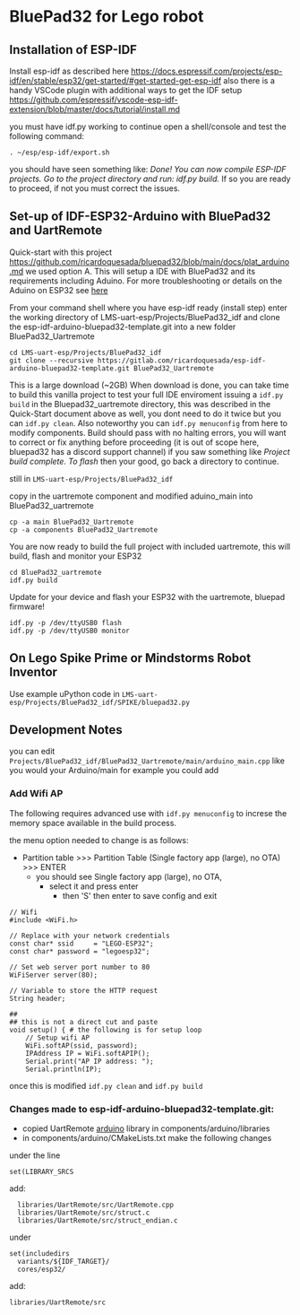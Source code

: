 # BluePad32 for Lego robot

## Installation of ESP-IDF

Install esp-idf as described here https://docs.espressif.com/projects/esp-idf/en/stable/esp32/get-started/#get-started-get-esp-idf also there is a handy VSCode plugin with additional ways  to get the IDF setup https://github.com/espressif/vscode-esp-idf-extension/blob/master/docs/tutorial/install.md

you must have idf.py working to continue open a shell/console and test the following command:

`. ~/esp/esp-idf/export.sh`

you should have seen something like: *Done! You can now compile ESP-IDF projects. Go to the project directory and run: idf.py build.* If so you are ready to proceed, if not you must correct the issues.

## Set-up of IDF-ESP32-Arduino with BluePad32 and UartRemote

Quick-start with this project https://github.com/ricardoquesada/bluepad32/blob/main/docs/plat_arduino.md we used option A. This will setup a IDE with BluePad32 and its requirements including Aduino. For more troubleshooting or details on the Aduino on ESP32 see [here](https://github.com/espressif/arduino-esp32)

From your command shell where you have esp-idf ready (install step) enter the working directory of LMS-uart-esp/Projects/BluePad32_idf and clone the esp-idf-arduino-bluepad32-template.git into a new folder BluePad32_Uartremote

```
cd LMS-uart-esp/Projects/BluePad32_idf
git clone --recursive https://gitlab.com/ricardoquesada/esp-idf-arduino-bluepad32-template.git BluePad32_Uartremote
```

This is a large download (~2GB) When download is done, you can take time to build this vanilla project to test your full IDE enviroment issuing a `idf.py build` in the Bluepad32_uartremote directory, this was described in the Quick-Start document above as well, you dont need to do it twice but you can `idf.py clean`. Also noteworthy you can `idf.py menuconfig` from here to modify components. Build should pass with no halting errors, you will want to correct or fix anything before proceeding (it is out of scope here, bluepad32 has a discord support channel) if you saw something like *Project build complete. To flash* then your good, go back a directory to continue.

still in  `LMS-uart-esp/Projects/BluePad32_idf`

copy in the uartremote component and modified aduino_main into BluePad32_uartremote

```
cp -a main BluePad32_Uartremote
cp -a components BluePad32_Uartremote
```

You are now ready to build the full project with included uartremote, this will build, flash and monitor your ESP32

```
cd BluePad32_uartremote
idf.py build
```

Update for your device and flash your ESP32 with the uartremote, bluepad firmware!

```
idf.py -p /dev/ttyUSB0 flash
idf.py -p /dev/ttyUSB0 monitor
```

## On Lego Spike Prime or Mindstorms Robot Inventor

Use example uPython code in `LMS-uart-esp/Projects/BluePad32_idf/SPIKE/bluepad32.py`


## Development Notes

you can edit `Projects/BluePad32_idf/BluePad32_Uartremote/main/arduino_main.cpp` like you would your Arduino/main
for example you could add 


### Add Wifi AP
The following requires advanced use with `idf.py menuconfig` to increse the memory space available in the build process.

the menu option needed to change is as follows:
* Partition table >>> Partition Table (Single factory app (large), no OTA) >>> ENTER
  * you should see Single factory app (large), no OTA, 
    * select it and press enter 
      * then 'S' then enter to save config and exit

```
// Wifi
#include <WiFi.h>

// Replace with your network credentials
const char* ssid     = "LEGO-ESP32";
const char* password = "legoesp32";

// Set web server port number to 80
WiFiServer server(80);

// Variable to store the HTTP request
String header;

##
## this is not a direct cut and paste
void setup() { # the following is for setup loop
    // Setup wifi AP
    WiFi.softAP(ssid, password);
    IPAddress IP = WiFi.softAPIP();
    Serial.print("AP IP address: ");
    Serial.println(IP);
```

once this is modified `idf.py clean` and `idf.py build`

### Changes made to esp-idf-arduino-bluepad32-template.git:

* copied UartRemote [arduino](https://github.com/antonvh/UartRemote/tree/master/Arduino) library in components/arduino/libraries
* in components/arduino/CMakeLists.txt make the following changes

under the line

```
set(LIBRARY_SRCS
```

add:

```
  libraries/UartRemote/src/UartRemote.cpp
  libraries/UartRemote/src/struct.c
  libraries/UartRemote/src/struct_endian.c

```

under

```
set(includedirs
  variants/${IDF_TARGET}/
  cores/esp32/
```

add:

```
libraries/UartRemote/src
```
